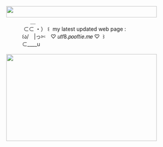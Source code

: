 <img width="400" height="30" src="https://middlepot.com/img/lacey.png">\
　　　　‌ ‌ ＿\
　　　‌ ⊂⊂ ・） ꒰ ‌ my latest updated web page :\
　　　꒰ა/　|っ✄　♡ 𝑢𝑡𝑓8.𝑝𝑜𝑜𝑓𝑡𝑖𝑒.𝑚𝑒 ♡ ‌ ꒱\
　　　⊂____u\
  \
<img width="400" height="230" src="https://middlepot.com/img/utf8.png">
